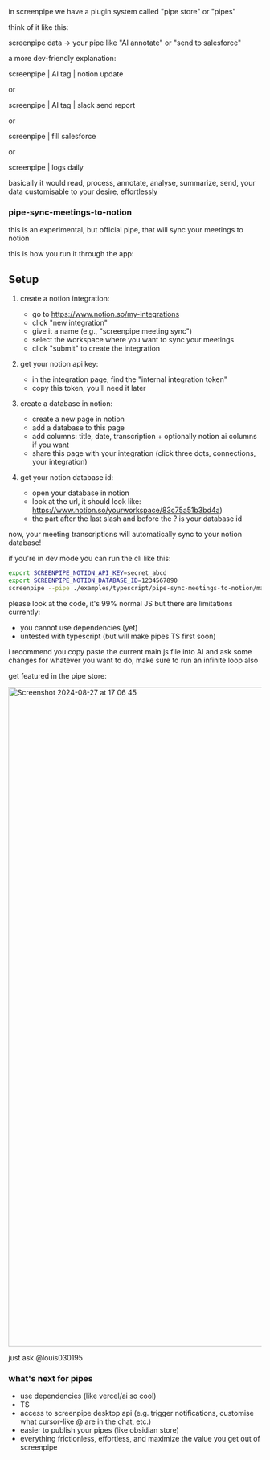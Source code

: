 

in screenpipe we have a plugin system called "pipe store" or "pipes"

think of it like this:

screenpipe data -> your pipe like "AI annotate" or "send to salesforce"

a more dev-friendly explanation:

screenpipe | AI tag | notion update

or 

screenpipe | AI tag | slack send report

or 

screenpipe | fill salesforce

or 

screenpipe | logs daily

basically it would read, process, annotate, analyse, summarize, send, your data customisable to your desire, effortlessly

### pipe-sync-meetings-to-notion

this is an experimental, but official pipe, that will sync your meetings to notion

this is how you run it through the app:


## Setup

1. create a notion integration:
   - go to https://www.notion.so/my-integrations
   - click "new integration"
   - give it a name (e.g., "screenpipe meeting sync")
   - select the workspace where you want to sync your meetings
   - click "submit" to create the integration

2. get your notion api key:
   - in the integration page, find the "internal integration token"
   - copy this token, you'll need it later

3. create a database in notion:
   - create a new page in notion
   - add a database to this page
   - add columns: title, date, transcription + optionally notion ai columns if you want
   - share this page with your integration (click three dots, connections, your integration)

4. get your notion database id:
   - open your database in notion
   - look at the url, it should look like: https://www.notion.so/yourworkspace/83c75a51b3bd4a)
   - the part after the last slash and before the ? is your database id

now, your meeting transcriptions will automatically sync to your notion database!


if you're in dev mode you can run the cli like this:

```bash
export SCREENPIPE_NOTION_API_KEY=secret_abcd
export SCREENPIPE_NOTION_DATABASE_ID=1234567890
screenpipe --pipe ./examples/typescript/pipe-sync-meetings-to-notion/main.js
```

please look at the code, it's 99% normal JS but there are limitations currently:
- you cannot use dependencies (yet)
- untested with typescript (but will make pipes TS first soon)

i recommend you copy paste the current main.js file into AI and ask some changes for whatever you want to do, make sure to run an infinite loop also

get featured in the pipe store:

<img width="1312" alt="Screenshot 2024-08-27 at 17 06 45" src="https://github.com/user-attachments/assets/b6856bf4-2cfd-4888-be11-ee7baae6b84b">

just ask @louis030195

### what's next for pipes

- use dependencies (like vercel/ai so cool)
- TS
- access to screenpipe desktop api (e.g. trigger notifications, customise what cursor-like @ are in the chat, etc.)
- easier to publish your pipes (like obsidian store)
- everything frictionless, effortless, and maximize the value you get out of screenpipe
